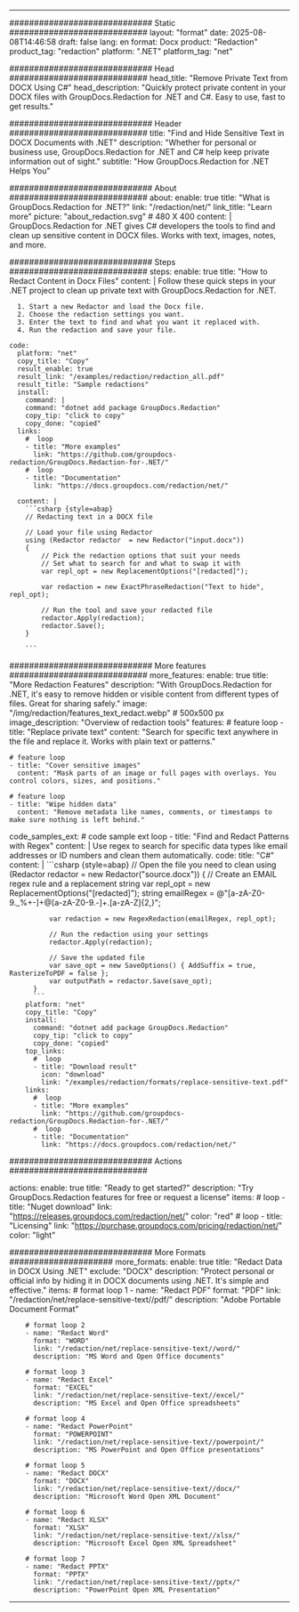 
---
############################# Static ############################
layout: "format"
date:  2025-08-08T14:46:58
draft: false
lang: en
format: Docx
product: "Redaction"
product_tag: "redaction"
platform: ".NET"
platform_tag: "net"

############################# Head ############################
head_title: "Remove Private Text from DOCX Using C#"
head_description: "Quickly protect private content in your DOCX files with GroupDocs.Redaction for .NET and C#. Easy to use, fast to get results."

############################# Header ############################
title: "Find and Hide Sensitive Text in DOCX Documents with .NET" 
description: "Whether for personal or business use, GroupDocs.Redaction for .NET and C# help keep private information out of sight."
subtitle: "How GroupDocs.Redaction for .NET Helps You" 

############################# About ############################
about:
    enable: true
    title: "What is GroupDocs.Redaction for .NET?"
    link: "/redaction/net/"
    link_title: "Learn more"
    picture: "about_redaction.svg" # 480 X 400
    content: |
       GroupDocs.Redaction for .NET gives C# developers the tools to find and clean up sensitive content in DOCX files. Works with text, images, notes, and more.

############################# Steps ############################
steps:
    enable: true
    title: "How to Redact Content in Docx Files"
    content: |
      Follow these quick steps in your .NET project to clean up private text with GroupDocs.Redaction for .NET.
      
      1. Start a new Redactor and load the Docx file.
      2. Choose the redaction settings you want.
      3. Enter the text to find and what you want it replaced with.
      4. Run the redaction and save your file.
   
    code:
      platform: "net"
      copy_title: "Copy"
      result_enable: true
      result_link: "/examples/redaction/redaction_all.pdf"
      result_title: "Sample redactions"
      install:
        command: |
        command: "dotnet add package GroupDocs.Redaction"
        copy_tip: "click to copy"
        copy_done: "copied"
      links:
        #  loop
        - title: "More examples"
          link: "https://github.com/groupdocs-redaction/GroupDocs.Redaction-for-.NET/"
        #  loop
        - title: "Documentation"
          link: "https://docs.groupdocs.com/redaction/net/"
          
      content: |
        ```csharp {style=abap}
        // Redacting text in a DOCX file

        // Load your file using Redactor
        using (Redactor redactor  = new Redactor("input.docx"))
        {
            // Pick the redaction options that suit your needs
            // Set what to search for and what to swap it with
            var repl_opt = new ReplacementOptions("[redacted]");
            
            var redaction = new ExactPhraseRedaction("Text to hide", repl_opt);

            // Run the tool and save your redacted file
            redactor.Apply(redaction);
            redactor.Save();
        }
        
        ```            


############################# More features ############################
more_features:
  enable: true
  title: "More Redaction Features"
  description: "With GroupDocs.Redaction for .NET, it's easy to remove hidden or visible content from different types of files. Great for sharing safely."
  image: "/img/redaction/features_text_redact.webp" # 500x500 px
  image_description: "Overview of redaction tools"
  features:
    # feature loop
    - title: "Replace private text"
      content: "Search for specific text anywhere in the file and replace it. Works with plain text or patterns."

    # feature loop
    - title: "Cover sensitive images"
      content: "Mask parts of an image or full pages with overlays. You control colors, sizes, and positions."

    # feature loop
    - title: "Wipe hidden data"
      content: "Remove metadata like names, comments, or timestamps to make sure nothing is left behind."
      
  code_samples_ext:
    # code sample ext loop
    - title: "Find and Redact Patterns with Regex"
      content: |
        Use regex to search for specific data types like email addresses or ID numbers and clean them automatically.
      code:
        title: "C#"
        content: |
          ```csharp {style=abap}
          //  Open the file you need to clean
          using (Redactor redactor  = new Redactor("source.docx"))
          {
              // Create an EMAIL regex rule and a replacement string
              var repl_opt = new ReplacementOptions("[redacted]");
              string emailRegex = @"[a-zA-Z0-9._%+-]+@[a-zA-Z0-9.-]+\.[a-zA-Z]{2,}";

              var redaction = new RegexRedaction(emailRegex, repl_opt);

              // Run the redaction using your settings
              redactor.Apply(redaction);

              // Save the updated file
              var save_opt = new SaveOptions() { AddSuffix = true, RasterizeToPDF = false };
              var outputPath = redactor.Save(save_opt);
          }
          ```
        platform: "net"
        copy_title: "Copy"
        install:
          command: "dotnet add package GroupDocs.Redaction"
          copy_tip: "click to copy"
          copy_done: "copied"
        top_links:
          #  loop
          - title: "Download result"
            icon: "download"
            link: "/examples/redaction/formats/replace-sensitive-text.pdf"
        links:
          #  loop
          - title: "More examples"
            link: "https://github.com/groupdocs-redaction/GroupDocs.Redaction-for-.NET/"
          #  loop
          - title: "Documentation"
            link: "https://docs.groupdocs.com/redaction/net/"


############################# Actions ############################

actions:
  enable: true
  title: "Ready to get started?"
  description: "Try GroupDocs.Redaction features for free or request a license"
  items:
    #  loop
    - title: "Nuget download"
      link: "https://releases.groupdocs.com/redaction/net/"
      color: "red"
        #  loop
    - title: "Licensing"
      link: "https://purchase.groupdocs.com/pricing/redaction/net/"
      color: "light"


############################# More Formats #####################
more_formats:
    enable: true
    title: "Redact Data in DOCX Using .NET"
    exclude: "DOCX"
    description: "Protect personal or official info by hiding it in DOCX documents using .NET. It's simple and effective."
    items: 
        # format loop 1
        - name: "Redact PDF"
          format: "PDF"
          link: "/redaction/net/replace-sensitive-text//pdf/"
          description: "Adobe Portable Document Format"

        # format loop 2
        - name: "Redact Word"
          format: "WORD"
          link: "/redaction/net/replace-sensitive-text//word/"
          description: "MS Word and Open Office documents"
          
        # format loop 3
        - name: "Redact Excel"
          format: "EXCEL"
          link: "/redaction/net/replace-sensitive-text//excel/"
          description: "MS Excel and Open Office spreadsheets"

        # format loop 4
        - name: "Redact PowerPoint"
          format: "POWERPOINT"
          link: "/redaction/net/replace-sensitive-text//powerpoint/"
          description: "MS PowerPoint and Open Office presentations"

        # format loop 5
        - name: "Redact DOCX"
          format: "DOCX"
          link: "/redaction/net/replace-sensitive-text//docx/"
          description: "Microsoft Word Open XML Document"
          
        # format loop 6
        - name: "Redact XLSX"
          format: "XLSX"
          link: "/redaction/net/replace-sensitive-text//xlsx/"
          description: "Microsoft Excel Open XML Spreadsheet"
          
        # format loop 7
        - name: "Redact PPTX"
          format: "PPTX"
          link: "/redaction/net/replace-sensitive-text//pptx/"
          description: "PowerPoint Open XML Presentation"


---